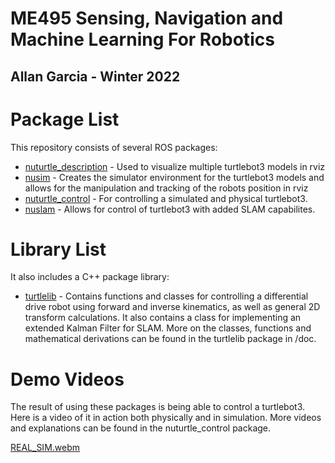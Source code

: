 # ME495 Sensing, Navigation and Machine Learning For Robotics
## Allan Garcia - Winter 2022

# Package List
This repository consists of several ROS packages:
- [nuturtle_description](nuturtle_description) - Used to visualize multiple turtlebot3 models in rviz
- [nusim](nusim) - Creates the simulator environment for the turtlebot3 models and allows for the manipulation and tracking of the robots position in rviz
- [nuturtle_control](nuturtle_control) - For controlling a simulated and physical turtlebot3. 
- [nuslam](nuslam) - Allows for control of turtlebot3 with added SLAM capabilites. 


# Library List
It also includes a C++ package library:

- [turtlelib](turtlelib) - Contains functions and classes for controlling a differential drive robot using forward and inverse kinematics, as well as general 2D transform calculations. It also contains a class for implementing an extended Kalman Filter for SLAM. More on the classes, functions and mathematical derivations can be found in the turtlelib package in /doc.

# Demo Videos
The result of using these packages is being able to control a turtlebot3. Here is a video of it in action both physically and in simulation. More videos and explanations can be found in the nuturtle_control package. 

[REAL_SIM.webm](https://user-images.githubusercontent.com/103614797/217753169-77573890-4c11-4eb9-9a48-e747d80c1bc5.webm)
